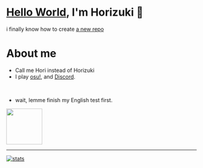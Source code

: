 # [Hello World](https://guides.github.com/activities/hello-world/), I'm Horizuki 👋
i finally know how to create [a new repo](https://github.com/new)

# About me
- Call me Hori instead of Horizuki
- I play [osu!](https://osu.ppy.sh/home), and [Discord](https://discord.com).
</br>

- wait, lemme finish my English test first.

<a href="https://discord.com/users/350144899489857536">
<img height="95px" src="https://discord.c99.nl/widget/theme-4/350144899489857536.png" />
</a>

---
<!-- <a href="https://github.com/Horizuki">
  <img align="center" src="https://github-profile-trophy.vercel.app/?username=Horizuki&theme=radical"/>
</a> -->

[![stats](https://github-readme-stats.vercel.app/api?username=Horizuki&show_icons=true&theme=tokyonight)](https://github.com/anuraghazra/github-readme-stats)

<!--
**Horizuki/Horizuki** is a ✨ _special_ ✨ repository because its `README.md` (this file) appears on your GitHub profile.

Here are some ideas to get you started:

- 🔭 I’m currently working on ...
- 🌱 I’m currently learning ...
- 👯 I’m looking to collaborate on ...
- 🤔 I’m looking for help with ...
- 💬 Ask me about ...
- 📫 How to reach me: ...
- 😄 Pronouns: ...
- ⚡ Fun fact: ...
-->
